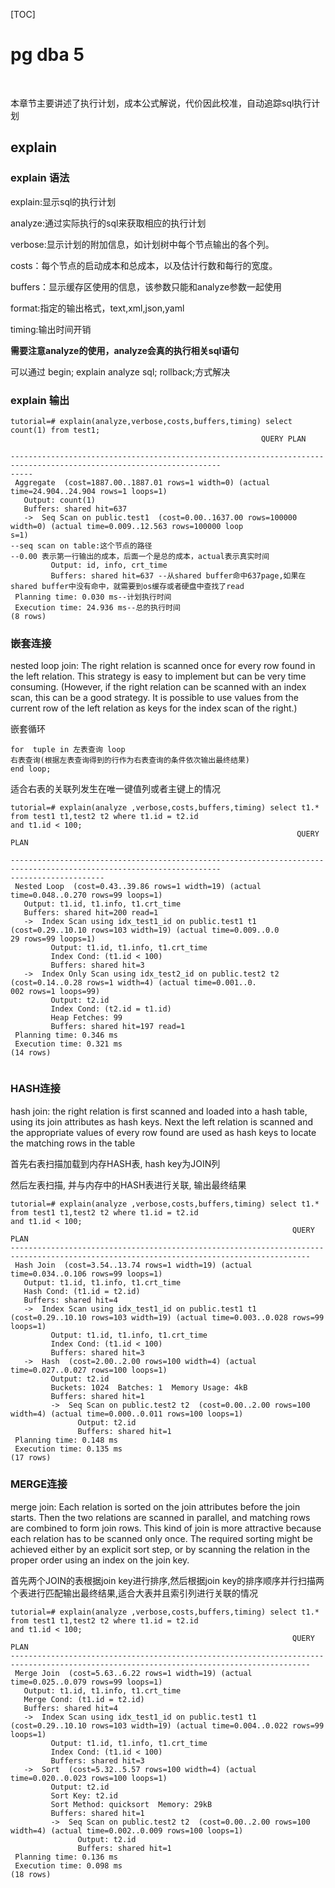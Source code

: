 [TOC]

# pg dba 5

​	

​	本章节主要讲述了执行计划，成本公式解说，代价因此校准，自动追踪sql执行计划



## explain

### explain 语法



explain:显示sql的执行计划

analyze:通过实际执行的sql来获取相应的执行计划

verbose:显示计划的附加信息，如计划树中每个节点输出的各个列。

costs：每个节点的启动成本和总成本，以及估计行数和每行的宽度。

buffers：显示缓存区使用的信息，该参数只能和analyze参数一起使用

format:指定的输出格式，text,xml,json,yaml

timing:输出时间开销



**需要注意analyze的使用，analyze会真的执行相关sql语句**

可以通过 begin; explain analyze sql; rollback;方式解决



### explain 输出

```
tutorial=# explain(analyze,verbose,costs,buffers,timing) select count(1) from test1;
                                                        QUERY PLAN                                                   
     
---------------------------------------------------------------------------------------------------------------------
-----
 Aggregate  (cost=1887.00..1887.01 rows=1 width=0) (actual time=24.904..24.904 rows=1 loops=1)
   Output: count(1)
   Buffers: shared hit=637
   ->  Seq Scan on public.test1  (cost=0.00..1637.00 rows=100000 width=0) (actual time=0.009..12.563 rows=100000 loop
s=1)
--seq scan on table:这个节点的路径
--0.00 表示第一行输出的成本，后面一个是总的成本，actual表示真实时间
         Output: id, info, crt_time
         Buffers: shared hit=637 --从shared buffer命中637page,如果在shared buffer中没有命中，就需要到os缓存或者硬盘中查找了read
 Planning time: 0.030 ms--计划执行时间
 Execution time: 24.936 ms--总的执行时间
(8 rows)

```



### 嵌套连接

nested loop join: The right relation is scanned once for every row found in the left relation. This strategy is easy to implement but can be very time consuming. (However, if the right relation can be scanned with an index scan, this can be a good strategy. It is possible to use values from the current row of the left relation as keys for the index scan of the right.)

嵌套循环

```
for  tuple in 左表查询 loop
右表查询(根据左表查询得到的行作为右表查询的条件依次输出最终结果)
end loop;
```



适合右表的关联列发生在唯一键值列或者主键上的情况



```
tutorial=# explain(analyze ,verbose,costs,buffers,timing) select t1.* from test1 t1,test2 t2 where t1.id = t2.id 
and t1.id < 100;
                                                                QUERY PLAN                                           
                     
---------------------------------------------------------------------------------------------------------------------
---------------------
 Nested Loop  (cost=0.43..39.86 rows=1 width=19) (actual time=0.048..0.270 rows=99 loops=1)
   Output: t1.id, t1.info, t1.crt_time
   Buffers: shared hit=200 read=1
   ->  Index Scan using idx_test1_id on public.test1 t1  (cost=0.29..10.10 rows=103 width=19) (actual time=0.009..0.0
29 rows=99 loops=1)
         Output: t1.id, t1.info, t1.crt_time
         Index Cond: (t1.id < 100)
         Buffers: shared hit=3
   ->  Index Only Scan using idx_test2_id on public.test2 t2  (cost=0.14..0.28 rows=1 width=4) (actual time=0.001..0.
002 rows=1 loops=99)
         Output: t2.id
         Index Cond: (t2.id = t1.id)
         Heap Fetches: 99
         Buffers: shared hit=197 read=1
 Planning time: 0.346 ms
 Execution time: 0.321 ms
(14 rows)


```



### HASH连接

hash join: the right relation is first scanned and loaded into a hash table, using its join attributes as hash keys. Next the left relation is scanned and the appropriate values of every row found are used as hash keys to locate the matching rows in the table

首先右表扫描加载到内存HASH表, hash key为JOIN列

然后左表扫描, 并与内存中的HASH表进行关联, 输出最终结果

```
tutorial=# explain(analyze ,verbose,costs,buffers,timing) select t1.* from test1 t1,test2 t2 where t1.id = t2.id 
and t1.id < 100;
                                                               QUERY PLAN                                                                
-----------------------------------------------------------------------------------------------------------------------------------------
 Hash Join  (cost=3.54..13.74 rows=1 width=19) (actual time=0.034..0.106 rows=99 loops=1)
   Output: t1.id, t1.info, t1.crt_time
   Hash Cond: (t1.id = t2.id)
   Buffers: shared hit=4
   ->  Index Scan using idx_test1_id on public.test1 t1  (cost=0.29..10.10 rows=103 width=19) (actual time=0.003..0.028 rows=99 loops=1)
         Output: t1.id, t1.info, t1.crt_time
         Index Cond: (t1.id < 100)
         Buffers: shared hit=3
   ->  Hash  (cost=2.00..2.00 rows=100 width=4) (actual time=0.027..0.027 rows=100 loops=1)
         Output: t2.id
         Buckets: 1024  Batches: 1  Memory Usage: 4kB
         Buffers: shared hit=1
         ->  Seq Scan on public.test2 t2  (cost=0.00..2.00 rows=100 width=4) (actual time=0.000..0.011 rows=100 loops=1)
               Output: t2.id
               Buffers: shared hit=1
 Planning time: 0.148 ms
 Execution time: 0.135 ms
(17 rows)

```

### MERGE连接

merge join: Each relation is sorted on the join attributes before the join starts. Then the two relations are scanned in parallel, and matching rows are combined to form join rows. This kind of join is more attractive because each relation has to be scanned only once. The required sorting might be achieved either by an explicit sort step, or by scanning the relation in the proper order using an index on the join key.



首先两个JOIN的表根据join key进行排序,然后根据join key的排序顺序并行扫描两个表进行匹配输出最终结果,适合大表并且索引列进行关联的情况 



```
tutorial=# explain(analyze ,verbose,costs,buffers,timing) select t1.* from test1 t1,test2 t2 where t1.id = t2.id 
and t1.id < 100;
                                                               QUERY PLAN                                                                
-----------------------------------------------------------------------------------------------------------------------------------------
 Merge Join  (cost=5.63..6.22 rows=1 width=19) (actual time=0.025..0.079 rows=99 loops=1)
   Output: t1.id, t1.info, t1.crt_time
   Merge Cond: (t1.id = t2.id)
   Buffers: shared hit=4
   ->  Index Scan using idx_test1_id on public.test1 t1  (cost=0.29..10.10 rows=103 width=19) (actual time=0.004..0.022 rows=99 loops=1)
         Output: t1.id, t1.info, t1.crt_time
         Index Cond: (t1.id < 100)
         Buffers: shared hit=3
   ->  Sort  (cost=5.32..5.57 rows=100 width=4) (actual time=0.020..0.023 rows=100 loops=1)
         Output: t2.id
         Sort Key: t2.id
         Sort Method: quicksort  Memory: 29kB
         Buffers: shared hit=1
         ->  Seq Scan on public.test2 t2  (cost=0.00..2.00 rows=100 width=4) (actual time=0.002..0.009 rows=100 loops=1)
               Output: t2.id
               Buffers: shared hit=1
 Planning time: 0.136 ms
 Execution time: 0.098 ms
(18 rows)


```

